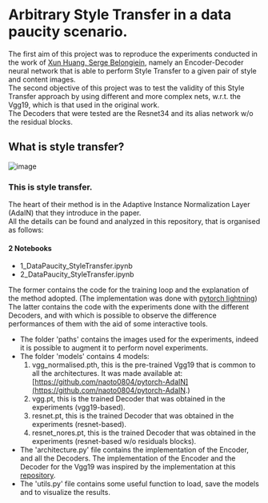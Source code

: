 # Arbitrary Style Transfer in a data paucity scenario.

The first aim of this project was to reproduce the experiments conducted in the work of [Xun Huang, Serge Belongiein](https://arxiv.org/abs/1703.06868), namely an Encoder-Decoder neural network that is able to perform Style Transfer to a given pair of style and content images.  
The second objective of this project was to test the validity of this Style Transfer approach by using different and more complex nets, w.r.t. the Vgg19, which is that used in the original work.  
The Decoders that were tested are the Resnet34 and its alias network w/o the residual blocks.

## What is style transfer?  
![image](https://drive.google.com/uc?export=view&id=1CyF8m1l-tVChLZmAzqLEKOwp8HbhEMB9)

### This is style transfer.
The heart of their method is in the Adaptive Instance Normalization Layer (AdaIN) that they introduce in the paper.  
All the details can be found and analyzed in this repository, that is organised as follows:  

#### 2 Notebooks
* 1_DataPaucity_StyleTransfer.ipynb
* 2_DataPaucity_StyleTransfer.ipynb  

The former contains the code for the training loop and the explanation of the method adopted. (The implementation was done with [pytorch lightning](https://www.pytorchlightning.ai/))  
The latter contains the code with the experiments done with the different Decoders, and with which is possible to observe the difference performances of them with the aid of some interactive tools.  

* The folder 'paths' contains the images used for the experiments, indeed it is possible to augment it to perform novel experiments.
* The folder 'models' contains 4 models:  
  1. vgg_normalised.pth, this is the pre-trained Vgg19 that is common to all the architectures. It was made available at: [https://github.com/naoto0804/pytorch-AdaIN](https://github.com/naoto0804/pytorch-AdaIN.)  
  2. vgg.pt, this is the trained Decoder that was obtained in the experiments (vgg19-based).  
  3. resnet.pt, this is the trained Decoder that was obtained in the experiments (resnet-based).  
  4. resnet_nores.pt, this is the trained Decoder that was obtained in the experiments (resnet-based w/o residuals blocks).
* The 'architecture.py' file contains the implementation of the Encoder, and all the Decoders. The implementation of the Encoder and the Decoder for the Vgg19 was inspired by the implementation at this [repository](https://github.com/MAlberts99/PyTorch-AdaIN-StyleTransfer).  
* The 'utils.py' file contains some useful function to load, save the models and to visualize the results.
